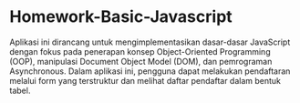 # Homework-Basic-Javascript
Aplikasi ini dirancang untuk mengimplementasikan dasar-dasar JavaScript dengan fokus pada penerapan konsep Object-Oriented Programming (OOP), manipulasi Document Object Model (DOM), dan pemrograman Asynchronous. Dalam aplikasi ini, pengguna dapat melakukan pendaftaran melalui form yang terstruktur dan melihat daftar pendaftar dalam bentuk tabel.
